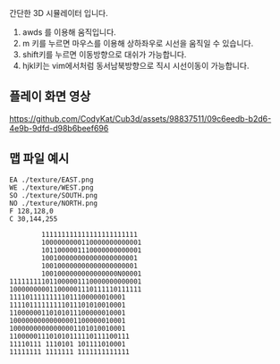 
간단한 3D 시뮬레이터 입니다.

1. awds 를 이용해 움직입니다.
2. m 키를 누르면 마우스를 이용해 상하좌우로 시선을 움직일 수 있습니다.
3. shift키를 누르면 이동방향으로 대쉬가 가능합니다.
4. hjkl키는 vim에서처럼 동서남북방향으로 직시 시선이동이 가능합니다.

플레이 화면 영상
-
https://github.com/CodyKat/Cub3d/assets/98837511/09c6eedb-b2d6-4e9b-9dfd-d98b6beef696




맵 파일 예시
-
```
EA ./texture/EAST.png
WE ./texture/WEST.png
SO ./texture/SOUTH.png
NO ./texture/NORTH.png
F 128,128,0
C 30,144,255

        111111111111111111111111
        1000000000110000000000001
        1011000001110000000000001
        100100000000000000000001
        100100000000000000000001
        1001000000000000000N00001
111111111011000001110000000000001
100000000011000001110111110111111
11110111111111011100000010001
11110111111111011101010010001
11000000110101011100000010001
10000000000000001100000010001
10000000000000001101010010001
110000011101010111110111100111
11110111 1110101 101111010001
11111111 1111111 1111111111111
```
